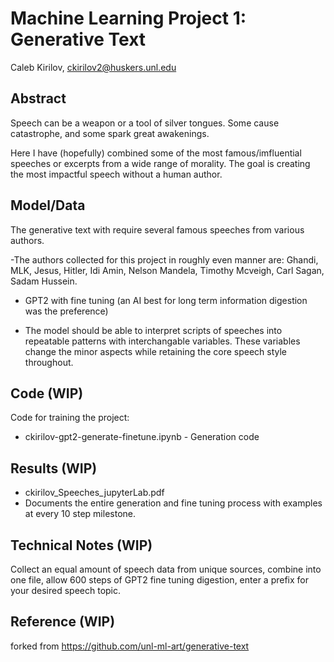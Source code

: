 # Machine Learning Project 1: Generative Text

Caleb Kirilov, ckirilov2@huskers.unl.edu

## Abstract

Speech can be a weapon or a tool of silver tongues. Some cause catastrophe, and some spark great awakenings.

Here I have (hopefully) combined some of the most famous/imfluential speeches or excerpts from a wide range of morality. The goal is creating the most impactful speech without a human author.

## Model/Data

The generative text with require several famous speeches from various authors.

-The authors collected for this project in roughly even manner are: Ghandi, MLK, Jesus, Hitler, Idi Amin, Nelson Mandela, Timothy Mcveigh, Carl Sagan, Sadam Hussein.

- GPT2 with fine tuning (an AI best for long term information digestion was the preference)

- The model should be able to interpret scripts of speeches into repeatable patterns with interchangable variables. These variables change the minor aspects while retaining the core speech style throughout. 

## Code (WIP)

Code for training the project:
- ckirilov-gpt2-generate-finetune.ipynb - Generation code

## Results (WIP)

- ckirilov_Speeches_jupyterLab.pdf
- Documents the entire generation and fine tuning process with examples at every 10 step milestone.

## Technical Notes (WIP)

Collect an equal amount of speech data from unique sources, combine into one file, allow 600 steps of GPT2 fine tuning digestion, enter a prefix for your desired speech topic.

## Reference (WIP)

forked from https://github.com/unl-ml-art/generative-text
